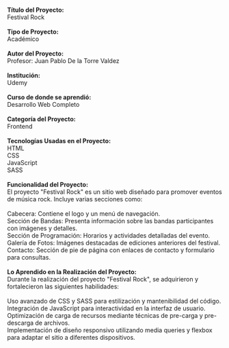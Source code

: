 <strong>Título del Proyecto:</strong> <br/>
Festival Rock<br/>
<br/>
<strong>Tipo de Proyecto:</strong><br/>
Académico<br/>
<br/>
<strong>Autor del Proyecto:</strong><br/>
Profesor: Juan Pablo De la Torre Valdez<br/>
<br/>
<strong>Institución:</strong><br/>
Udemy<br/>
<br/>
<strong>Curso de donde se aprendió:</strong><br/>
Desarrollo Web Completo<br/>
<br/>
<strong>Categoría del Proyecto:</strong><br/>
Frontend<br/>
<br/>
<strong>Tecnologías Usadas en el Proyecto:</strong><br/>
HTML <br/>
CSS <br/>
JavaScript <br/>
SASS <br/>
<br/>
<strong>Funcionalidad del Proyecto:</strong><br/>
El proyecto "Festival Rock" es un sitio web diseñado para promover eventos de música rock. Incluye varias secciones como:<br/>
<br/>
Cabecera: Contiene el logo y un menú de navegación.<br/>
Sección de Bandas: Presenta información sobre las bandas participantes con imágenes y detalles.<br/>
Sección de Programación: Horarios y actividades detalladas del evento.<br/>
Galería de Fotos: Imágenes destacadas de ediciones anteriores del festival.<br/>
Contacto: Sección de pie de página con enlaces de contacto y formulario para consultas.<br/>
<br/>
<strong>Lo Aprendido en la Realización del Proyecto:</strong><br/>
Durante la realización del proyecto "Festival Rock", se adquirieron y fortalecieron las siguientes habilidades:<br/>
<br/>
Uso avanzado de CSS y SASS para estilización y mantenibilidad del código.<br/>
Integración de JavaScript para interactividad en la interfaz de usuario.<br/>
Optimización de carga de recursos mediante técnicas de pre-carga y pre-descarga de archivos.<br/>
Implementación de diseño responsivo utilizando media queries y flexbox para adaptar el sitio a diferentes dispositivos.<br/>
